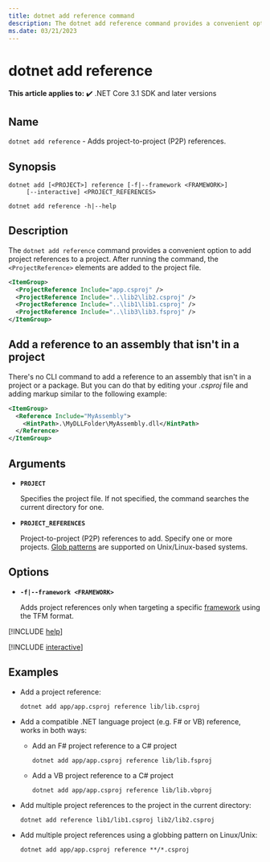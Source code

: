 ```yaml
---
title: dotnet add reference command
description: The dotnet add reference command provides a convenient option to add project-to-project references.
ms.date: 03/21/2023
---
```

# dotnet add reference

**This article applies to:** ✔️ .NET Core 3.1 SDK and later versions

## Name

`dotnet add reference` - Adds project-to-project (P2P) references.

## Synopsis

```dotnetcli
dotnet add [<PROJECT>] reference [-f|--framework <FRAMEWORK>]
     [--interactive] <PROJECT_REFERENCES>

dotnet add reference -h|--help
```

## Description

The `dotnet add reference` command provides a convenient option to add project references to a project. After running the command, the `<ProjectReference>` elements are added to the project file.

```xml
<ItemGroup>
  <ProjectReference Include="app.csproj" />
  <ProjectReference Include="..\lib2\lib2.csproj" />
  <ProjectReference Include="..\lib1\lib1.csproj" />
  <ProjectReference Include="..\lib3\lib3.fsproj" />
</ItemGroup>
```

## Add a reference to an assembly that isn't in a project

There's no CLI command to add a reference to an assembly that isn't in a project or a package. But you can do that by editing your *.csproj* file and adding markup similar to the following example:

```xml
<ItemGroup>
  <Reference Include="MyAssembly">
    <HintPath>.\MyDLLFolder\MyAssembly.dll</HintPath>
  </Reference>
</ItemGroup>
```

## Arguments

- **`PROJECT`**

  Specifies the project file. If not specified, the command searches the current directory for one.

- **`PROJECT_REFERENCES`**

  Project-to-project (P2P) references to add. Specify one or more projects. [Glob patterns](https://en.wikipedia.org/wiki/Glob_(programming)) are supported on Unix/Linux-based systems.

## Options

- **`-f|--framework <FRAMEWORK>`**

  Adds project references only when targeting a specific [framework](../../standard/frameworks.md) using the TFM format.

[!INCLUDE [help](../../../includes/cli-help.md)]

[!INCLUDE [interactive](../../../includes/cli-interactive-3-0.md)]

## Examples

- Add a project reference:

  ```dotnetcli
  dotnet add app/app.csproj reference lib/lib.csproj
  ```

- Add a compatible .NET language project (e.g. F# or VB) reference, works in both ways:

  - Add an F# project reference to a C# project
  
    ```dotnetcli
    dotnet add app/app.csproj reference lib/lib.fsproj
    ```

  - Add a VB project reference to a C# project
  
    ```dotnetcli
    dotnet add app/app.csproj reference lib/lib.vbproj
    ```

- Add multiple project references to the project in the current directory:

  ```dotnetcli
  dotnet add reference lib1/lib1.csproj lib2/lib2.csproj
  ```

- Add multiple project references using a globbing pattern on Linux/Unix:

  ```dotnetcli
  dotnet add app/app.csproj reference **/*.csproj
  ```
